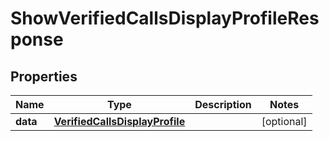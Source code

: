 

# ShowVerifiedCallsDisplayProfileResponse


## Properties

| Name | Type | Description | Notes |
|------------ | ------------- | ------------- | -------------|
|**data** | [**VerifiedCallsDisplayProfile**](VerifiedCallsDisplayProfile.md) |  |  [optional] |



